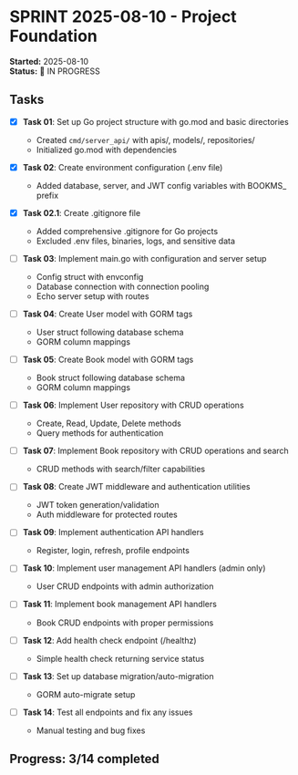 # SPRINT 2025-08-10 - Project Foundation

**Started:** 2025-08-10  
**Status:** 🚧 IN PROGRESS  

## Tasks

- [x] **Task 01**: Set up Go project structure with go.mod and basic directories
  - Created `cmd/server_api/` with apis/, models/, repositories/
  - Initialized go.mod with dependencies

- [x] **Task 02**: Create environment configuration (.env file) 
  - Added database, server, and JWT config variables with BOOKMS_ prefix

- [x] **Task 02.1**: Create .gitignore file
  - Added comprehensive .gitignore for Go projects
  - Excluded .env files, binaries, logs, and sensitive data

- [ ] **Task 03**: Implement main.go with configuration and server setup
  - Config struct with envconfig
  - Database connection with connection pooling
  - Echo server setup with routes

- [ ] **Task 04**: Create User model with GORM tags
  - User struct following database schema
  - GORM column mappings

- [ ] **Task 05**: Create Book model with GORM tags
  - Book struct following database schema  
  - GORM column mappings

- [ ] **Task 06**: Implement User repository with CRUD operations
  - Create, Read, Update, Delete methods
  - Query methods for authentication

- [ ] **Task 07**: Implement Book repository with CRUD operations and search
  - CRUD methods with search/filter capabilities

- [ ] **Task 08**: Create JWT middleware and authentication utilities
  - JWT token generation/validation
  - Auth middleware for protected routes

- [ ] **Task 09**: Implement authentication API handlers
  - Register, login, refresh, profile endpoints

- [ ] **Task 10**: Implement user management API handlers (admin only)
  - User CRUD endpoints with admin authorization

- [ ] **Task 11**: Implement book management API handlers
  - Book CRUD endpoints with proper permissions

- [ ] **Task 12**: Add health check endpoint (/healthz)
  - Simple health check returning service status

- [ ] **Task 13**: Set up database migration/auto-migration
  - GORM auto-migrate setup

- [ ] **Task 14**: Test all endpoints and fix any issues
  - Manual testing and bug fixes

## Progress: 3/14 completed